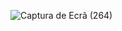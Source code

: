 ![Captura de Ecrã (264)](https://user-images.githubusercontent.com/24450304/61298522-455be100-a7d6-11e9-86f0-040c84fccbed.png)
